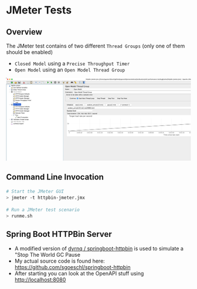 # JMeter Tests 

## Overview

The JMeter test contains of two different `Thread Groups` (only one of them should be enabled)

* `Closed Model` using a `Precise Throughput Timer`
* `Open Model` using an `Open Model Thread Group` 

![jmeter-test-overview.jpg](images/jmeter-test-overview.jpg)

## Command Line Invocation

```bash
# Start the JMeter GUI
> jmeter -t httpbin-jmeter.jmx

# Run a JMeter test scenario
> runme.sh 
```

## Spring Boot HTTPBin Server

* A modified version of [dyrnq / springboot-httpbin](https://github.com/dyrnq/springboot-httpbin) is used to simulate a "Stop The World GC Pause
* My actual source code is found here: https://github.com/sgoeschl/springboot-httpbin 
* After starting you can look at the OpenAPI stuff using [http://localhost:8080](http://localhost:8080)

